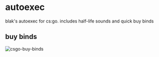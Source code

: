 # autoexec
blak's autoexec for cs:go. includes half-life sounds and quick buy binds 
## buy binds
![csgo-buy-binds](https://user-images.githubusercontent.com/23288358/232910181-feabe946-fb4c-4325-abca-fc093fcfd696.png)
